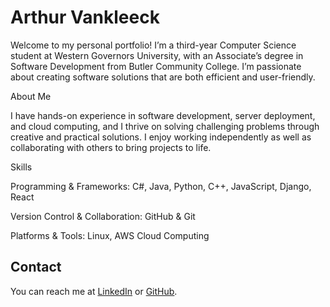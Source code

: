 # Arthur Vankleeck

Welcome to my personal portfolio! I’m a third-year Computer Science student at Western Governors University, with an Associate’s degree in Software Development from Butler Community College. I’m passionate about creating software solutions that are both efficient and user-friendly.

About Me

I have hands-on experience in software development, server deployment, and cloud computing, and I thrive on solving challenging problems through creative and practical solutions. I enjoy working independently as well as collaborating with others to bring projects to life.

Skills

Programming & Frameworks: C#, Java, Python, C++, JavaScript, Django, React

Version Control & Collaboration: GitHub & Git

Platforms & Tools: Linux, AWS Cloud Computing

## Contact
You can reach me at [LinkedIn](https://www.linkedin.com/in/arthur-vankleeck-841b57263) or [GitHub](https://github.com/vankleeck).

